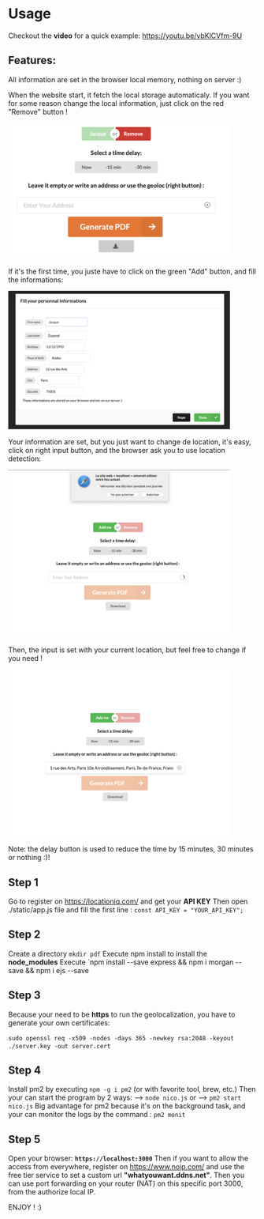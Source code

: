 
# Usage

Checkout the **video** for a quick example:
https://youtu.be/vbKlCVfm-9U

## Features:
All information are set in the browser local memory, nothing on server :)

When the website start, it fetch the local storage automaticaly.
If you want for some reason change the local information, just click on the red "Remove" button !

<img src="/Example%201.png" width="450">

If it's the first time, you juste have to click on the green "Add" button, and fill the informations:

<img src="/Example%202.png" width="450">

Your information are set, but you just want to change de location, it's easy, click on right input button, and the browser ask you to use location detection:

<img src="/Example%203.png" width="450">

Then, the input is set with your current location, but feel free to change if you need !

<img src="/Example%204.png" width="450">

Note: the delay button is used to reduce the time by 15 minutes, 30 minutes or nothing :)!

## Step 1
Go to register on https://locationiq.com/ and get your **API KEY**
Then open ./static/app.js file and fill the first line : `const API_KEY = "YOUR_API_KEY";`
## Step 2
Create a directory `mkdir pdf`
Execute npm install to install the **node_modules**
Execute `npm install --save express && npm i morgan --save && npm i ejs --save

## Step 3
Because your need to be **https** to run the geolocalization, you have to generate your own certificates:

    sudo openssl req -x509 -nodes -days 365 -newkey rsa:2048 -keyout ./server.key -out server.cert

## Step 4
Install pm2 by executing `npm -g i pm2` (or with favorite tool, brew, etc.)
Then your can start the program by 2 ways:
--> `node nico.js`
or
--> `pm2 start nico.js`
Big advantage for pm2 because it's on the background task, and your can monitor the logs by the command : `pm2 monit`
## Step 5
Open your browser: **`https://localhost:3000`**
Then if you want to allow the access from everywhere, register on https://www.noip.com/ and use the free tier service to set a custom url **"whatyouwant.ddns.net"**.
Then you can use port forwarding on your router (NAT) on this specific port 3000, from the authorize local IP.

ENJOY ! :)


